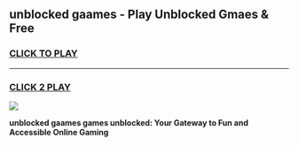 
## unblocked gaames - Play Unblocked Gmaes & Free
<h3>
<a href="https://news.freeplayer.one?title=unblocked_gaames&ref=16F">CLICK TO PLAY</a></h3>
<hr>

<h3>
<a href="https://news.freeplayer.one?title=unblocked_gaames&ref=16F">CLICK 2 PLAY</a>
  
</h3>

<a href="https://news.freeplayer.one?title=unblocked_gaames&ref=16F/"><img src="https://clearcache.store/games.png"></a>


**unblocked gaames games unblocked: Your Gateway to Fun and Accessible Online Gaming**
